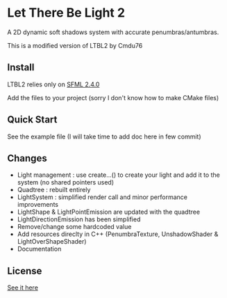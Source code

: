 # Let There Be Light 2

A 2D dynamic soft shadows system with accurate penumbras/antumbras.

This is a modified version of LTBL2 by Cmdu76

Install
-------

LTBL2 relies only on [SFML 2.4.0](http://www.sfml-dev.org/download/sfml/2.4.0/index.php)

Add the files to your project (sorry I don't know how to make CMake files)

Quick Start
-----------

See the example file (I will take time to add doc here in few commit)

Changes
-------

- Light management : use create...() to create your light and add it to the system (no shared pointers used)
- Quadtree : rebuilt entirely
- LightSystem : simplified render call and minor performance improvements
- LightShape & LightPointEmission are updated with the quadtree
- LightDirectionEmission has been simplified
- Remove/change some hardcoded value
- Add resources direclty in C++ (PenumbraTexture, UnshadowShader & LightOverShapeShader)
- Documentation

License
-------

[See it here](LICENSE.md)